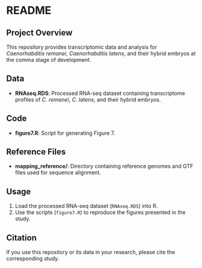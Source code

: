 # README

## Project Overview

This repository provides transcriptomic data and analysis for *Caenorhabditis remanei*, *Caenorhabditis latens*, and their hybrid embryos at the comma stage of development. 

## Data

* **RNAseq.RDS**: Processed RNA-seq dataset containing transcriptome profiles of *C. remanei*, *C. latens*, and their hybrid embryos.

## Code

* **figure7.R**: Script for generating Figure 7.

## Reference Files

* **mapping\_reference/**: Directory containing reference genomes and GTF files used for sequence alignment.

## Usage

1. Load the processed RNA-seq dataset (`RNAseq.RDS`) into R.
2. Use the scripts (`figure7.R`) to reproduce the figures presented in the study.

## Citation

If you use this repository or its data in your research, please cite the corresponding study.


